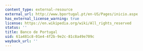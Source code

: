 ```yaml
---
content_type: external-resource
external_url: http://www.bportugal.pt/en-US/Pages/inicio.aspx
has_external_license_warning: true
license: https://en.wikipedia.org/wiki/All_rights_reserved
status: ''
title: Banco de Portugal
uid: 61a481c8-01e4-4f2b-9e2c-81c8a49e709c
wayback_url: ''
---
```

